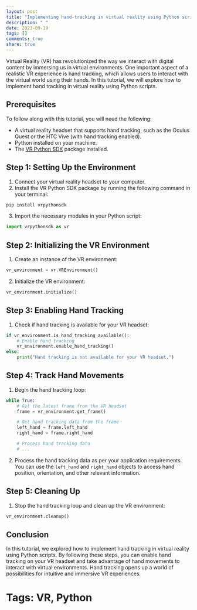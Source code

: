 ```yaml
---
layout: post
title: "Implementing hand-tracking in virtual reality using Python scripts"
description: " "
date: 2023-09-19
tags: []
comments: true
share: true
---
```


Virtual Reality (VR) has revolutionized the way we interact with digital content by immersing us in virtual environments. One important aspect of a realistic VR experience is hand tracking, which allows users to interact with the virtual world using their hands. In this tutorial, we will explore how to implement hand tracking in virtual reality using Python scripts.

## Prerequisites
To follow along with this tutorial, you will need the following:
- A virtual reality headset that supports hand tracking, such as the Oculus Quest or the HTC Vive (with hand tracking enabled).
- Python installed on your machine.
- The [VR Python SDK](https://www.vrpythonsdk.com) package installed.

## Step 1: Setting Up the Environment
1. Connect your virtual reality headset to your computer.
2. Install the VR Python SDK package by running the following command in your terminal:
```bash
pip install vrpythonsdk
```
3. Import the necessary modules in your Python script:
```python
import vrpythonsdk as vr
```

## Step 2: Initializing the VR Environment
1. Create an instance of the VR environment:
```python
vr_environment = vr.VREnvironment()
```
2. Initialize the VR environment:
```python
vr_environment.initialize()
```

## Step 3: Enabling Hand Tracking
1. Check if hand tracking is available for your VR headset:
```python
if vr_environment.is_hand_tracking_available():
    # Enable hand tracking
    vr_environment.enable_hand_tracking()
else:
    print("Hand tracking is not available for your VR headset.")
```

## Step 4: Track Hand Movements
1. Begin the hand tracking loop:
```python
while True:
    # Get the latest frame from the VR headset
    frame = vr_environment.get_frame()

    # Get hand tracking data from the frame
    left_hand = frame.left_hand
    right_hand = frame.right_hand

    # Process hand tracking data
    # ...
```
2. Process the hand tracking data as per your application requirements. You can use the `left_hand` and `right_hand` objects to access hand position, orientation, and other relevant information.

## Step 5: Cleaning Up
1. Stop the hand tracking loop and clean up the VR environment:
```python
vr_environment.cleanup()
```

## Conclusion
In this tutorial, we explored how to implement hand tracking in virtual reality using Python scripts. By following these steps, you can enable hand tracking on your VR headset and take advantage of hand movements to interact with virtual environments. Hand tracking opens up a world of possibilities for intuitive and immersive VR experiences.

# Tags: VR, Python